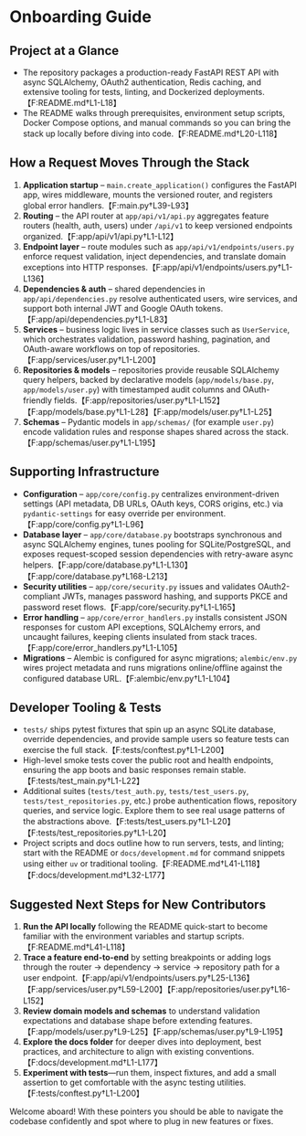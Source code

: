 # Onboarding Guide

## Project at a Glance
- The repository packages a production-ready FastAPI REST API with async SQLAlchemy, OAuth2 authentication, Redis caching, and extensive tooling for tests, linting, and Dockerized deployments.【F:README.md†L1-L18】
- The README walks through prerequisites, environment setup scripts, Docker Compose options, and manual commands so you can bring the stack up locally before diving into code.【F:README.md†L20-L118】

## How a Request Moves Through the Stack
1. **Application startup** – `main.create_application()` configures the FastAPI app, wires middleware, mounts the versioned router, and registers global error handlers.【F:main.py†L39-L93】
2. **Routing** – the API router at `app/api/v1/api.py` aggregates feature routers (health, auth, users) under `/api/v1` to keep versioned endpoints organized.【F:app/api/v1/api.py†L1-L12】
3. **Endpoint layer** – route modules such as `app/api/v1/endpoints/users.py` enforce request validation, inject dependencies, and translate domain exceptions into HTTP responses.【F:app/api/v1/endpoints/users.py†L1-L136】
4. **Dependencies & auth** – shared dependencies in `app/api/dependencies.py` resolve authenticated users, wire services, and support both internal JWT and Google OAuth tokens.【F:app/api/dependencies.py†L1-L83】
5. **Services** – business logic lives in service classes such as `UserService`, which orchestrates validation, password hashing, pagination, and OAuth-aware workflows on top of repositories.【F:app/services/user.py†L1-L200】
6. **Repositories & models** – repositories provide reusable SQLAlchemy query helpers, backed by declarative models (`app/models/base.py`, `app/models/user.py`) with timestamped audit columns and OAuth-friendly fields.【F:app/repositories/user.py†L1-L152】【F:app/models/base.py†L1-L28】【F:app/models/user.py†L1-L25】
7. **Schemas** – Pydantic models in `app/schemas/` (for example `user.py`) encode validation rules and response shapes shared across the stack.【F:app/schemas/user.py†L1-L195】

## Supporting Infrastructure
- **Configuration** – `app/core/config.py` centralizes environment-driven settings (API metadata, DB URLs, OAuth keys, CORS origins, etc.) via `pydantic-settings` for easy override per environment.【F:app/core/config.py†L1-L96】
- **Database layer** – `app/core/database.py` bootstraps synchronous and async SQLAlchemy engines, tunes pooling for SQLite/PostgreSQL, and exposes request-scoped session dependencies with retry-aware async helpers.【F:app/core/database.py†L1-L130】【F:app/core/database.py†L168-L213】
- **Security utilities** – `app/core/security.py` issues and validates OAuth2-compliant JWTs, manages password hashing, and supports PKCE and password reset flows.【F:app/core/security.py†L1-L165】
- **Error handling** – `app/core/error_handlers.py` installs consistent JSON responses for custom API exceptions, SQLAlchemy errors, and uncaught failures, keeping clients insulated from stack traces.【F:app/core/error_handlers.py†L1-L105】
- **Migrations** – Alembic is configured for async migrations; `alembic/env.py` wires project metadata and runs migrations online/offline against the configured database URL.【F:alembic/env.py†L1-L104】

## Developer Tooling & Tests
- `tests/` ships pytest fixtures that spin up an async SQLite database, override dependencies, and provide sample users so feature tests can exercise the full stack.【F:tests/conftest.py†L1-L200】
- High-level smoke tests cover the public root and health endpoints, ensuring the app boots and basic responses remain stable.【F:tests/test_main.py†L1-L22】
- Additional suites (`tests/test_auth.py`, `tests/test_users.py`, `tests/test_repositories.py`, etc.) probe authentication flows, repository queries, and service logic. Explore them to see real usage patterns of the abstractions above.【F:tests/test_users.py†L1-L20】【F:tests/test_repositories.py†L1-L20】
- Project scripts and docs outline how to run servers, tests, and linting; start with the README or `docs/development.md` for command snippets using either `uv` or traditional tooling.【F:README.md†L41-L118】【F:docs/development.md†L32-L177】

## Suggested Next Steps for New Contributors
1. **Run the API locally** following the README quick-start to become familiar with the environment variables and startup scripts.【F:README.md†L41-L118】
2. **Trace a feature end-to-end** by setting breakpoints or adding logs through the router → dependency → service → repository path for a user endpoint.【F:app/api/v1/endpoints/users.py†L25-L136】【F:app/services/user.py†L59-L200】【F:app/repositories/user.py†L16-L152】
3. **Review domain models and schemas** to understand validation expectations and database shape before extending features.【F:app/models/user.py†L9-L25】【F:app/schemas/user.py†L9-L195】
4. **Explore the docs folder** for deeper dives into deployment, best practices, and architecture to align with existing conventions.【F:docs/development.md†L1-L177】
5. **Experiment with tests**—run them, inspect fixtures, and add a small assertion to get comfortable with the async testing utilities.【F:tests/conftest.py†L1-L200】

Welcome aboard! With these pointers you should be able to navigate the codebase confidently and spot where to plug in new features or fixes.
